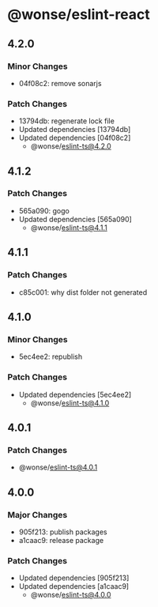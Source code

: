 # @wonse/eslint-react

## 4.2.0

### Minor Changes

- 04f08c2: remove sonarjs

### Patch Changes

- 13794db: regenerate lock file
- Updated dependencies [13794db]
- Updated dependencies [04f08c2]
  - @wonse/eslint-ts@4.2.0

## 4.1.2

### Patch Changes

- 565a090: gogo
- Updated dependencies [565a090]
  - @wonse/eslint-ts@4.1.1

## 4.1.1

### Patch Changes

- c85c001: why dist folder not generated

## 4.1.0

### Minor Changes

- 5ec4ee2: republish

### Patch Changes

- Updated dependencies [5ec4ee2]
  - @wonse/eslint-ts@4.1.0

## 4.0.1

### Patch Changes

- @wonse/eslint-ts@4.0.1

## 4.0.0

### Major Changes

- 905f213: publish packages
- a1caac9: release package

### Patch Changes

- Updated dependencies [905f213]
- Updated dependencies [a1caac9]
  - @wonse/eslint-ts@4.0.0

